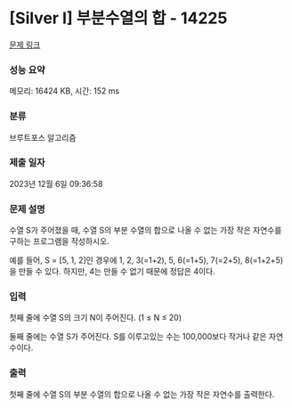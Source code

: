 # [Silver I] 부분수열의 합 - 14225 

[문제 링크](https://www.acmicpc.net/problem/14225) 

### 성능 요약

메모리: 16424 KB, 시간: 152 ms

### 분류

브루트포스 알고리즘

### 제출 일자

2023년 12월 6일 09:36:58

### 문제 설명

<p>수열 S가 주어졌을 때, 수열 S의 부분 수열의 합으로 나올 수 없는 가장 작은 자연수를 구하는 프로그램을 작성하시오.</p>

<p>예를 들어, S = [5, 1, 2]인 경우에 1, 2, 3(=1+2), 5, 6(=1+5), 7(=2+5), 8(=1+2+5)을 만들 수 있다. 하지만, 4는 만들 수 없기 때문에 정답은 4이다.</p>

### 입력 

 <p>첫째 줄에 수열 S의 크기 N이 주어진다. (1 ≤ N ≤ 20)</p>

<p>둘째 줄에는 수열 S가 주어진다. S를 이루고있는 수는 100,000보다 작거나 같은 자연수이다.</p>

### 출력 

 <p>첫째 줄에 수열 S의 부분 수열의 합으로 나올 수 없는 가장 작은 자연수를 출력한다.</p>

